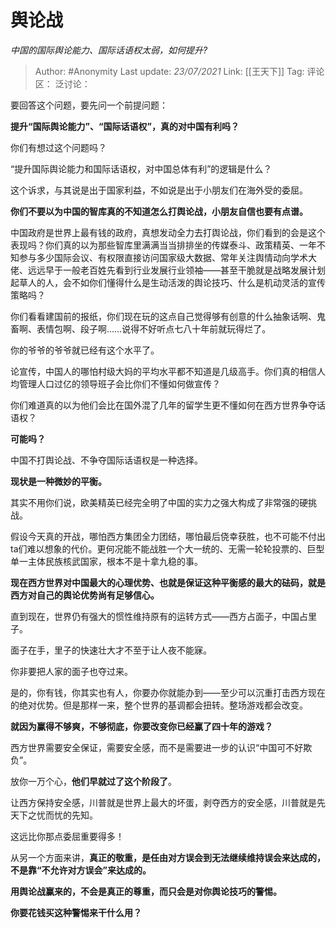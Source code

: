 # 舆论战
*中国的国际舆论能力、国际话语权太弱，如何提升?*

> Author: #Anonymity
> Last update: *23/07/2021*
> Link: [[王天下]]
> Tag:
> 评论区：
> 泛讨论：

要回答这个问题，要先问一个前提问题：

**提升“国际舆论能力”、“国际话语权”，真的对中国有利吗？**

你们有想过这个问题吗？

“提升国际舆论能力和国际话语权，对中国总体有利”的逻辑是什么？

这个诉求，与其说是出于国家利益，不如说是出于小朋友们在海外受的委屈。

**你们不要以为中国的智库真的不知道怎么打舆论战，小朋友自信也要有点谱。**

中国政府是世界上最有钱的政府，真想发动全力去打舆论战，你们看到的会是这个表现吗？你们真的以为那些智库里满满当当排排坐的传媒泰斗、政策精英、一年不知参与多少国际会议、有权限直接访问国家级大数据、常年关注舆情动向学术大佬、远远早于一般老百姓先看到行业发展行业领袖——甚至干脆就是战略发展计划起草人的人，会不如你们懂得什么是生动活泼的舆论技巧、什么是机动灵活的宣传策略吗？

你们看看建国前的报纸，你们现在玩的这点自己觉得够有创意的什么抽象话啊、鬼畜啊、表情包啊、段子啊……说得不好听点七八十年前就玩得烂了。

你的爷爷的爷爷就已经有这个水平了。

论宣传，中国人的哪怕村级大妈的平均水平都不知道是几级高手。你们真的相信人均管理人口过亿的领导班子会比你们不懂如何做宣传？

你们难道真的以为他们会比在国外混了几年的留学生更不懂如何在西方世界争夺话语权？

**可能吗？**

中国不打舆论战、不争夺国际话语权是一种选择。

**现状是一种微妙的平衡。**

其实不用你们说，欧美精英已经完全明了中国的实力之强大构成了非常强的硬挑战。

假设今天真的开战，哪怕西方集团全力团结，哪怕最后侥幸获胜，也不可能不付出ta们难以想象的代价。更何况能不能战胜一个大一统的、无需一轮轮投票的、巨型单一主体民族核武国家，根本不是十拿九稳的事。

**现在西方世界对中国最大的心理优势、也就是保证这种平衡感的最大的砝码，就是西方对自己的舆论优势尚有足够信心。**

直到现在，世界仍有强大的惯性维持原有的运转方式——西方占面子，中国占里子。

面子在手，里子的快速壮大才不至于让人夜不能寐。

你非要把人家的面子也夺过来。

是的，你有钱，你其实也有人，你要办你就能办到——至少可以沉重打击西方现在的绝对优势。但是那样一来，整个世界的基调都会扭转。整场游戏都会改变。

**就因为赢得不够爽，不够彻底，你要改变你已经赢了四十年的游戏？**

西方世界需要安全保证，需要安全感，而不是需要进一步的认识“中国可不好欺负”。

放你一万个心，**他们早就过了这个阶段了**。

让西方保持安全感，川普就是世界上最大的坏蛋，剥夺西方的安全感，川普就是先天下之忧而忧的先知。

这远比你那点委屈重要得多！

从另一个方面来讲，**真正的敬重，是任由对方误会到无法继续维持误会来达成的，不是靠“不允许对方误会”来达成的。**

**用舆论战赢来的，不会是真正的尊重，而只会是对你舆论技巧的警惕。**

**你要花钱买这种警惕来干什么用？**
